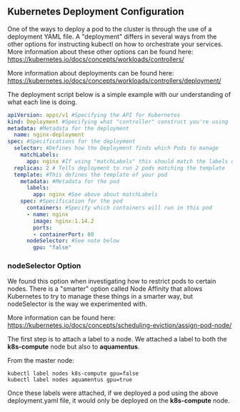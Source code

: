## Kubernetes Deployment Configuration

One of the ways to deploy a pod to the cluster is through the use of a deployment YAML file. A "deployment" differs in several ways from the other options for instructing kubectl on how to orchestrate your services. More information about these other options can be found here: https://kubernetes.io/docs/concepts/workloads/controllers/

More information about deployments can be found here: https://kubernetes.io/docs/concepts/workloads/controllers/deployment/

The deployment script below is a simple example with our understanding of what each line is doing.


```yaml
apiVersion: apps/v1 #Specifying the API for Kubernetes
kind: Deployment #Specifying what "controller" construct you're using
metadata: #Metadata for the deployment
  name: nginx-deployment
spec: #Specifications for the deployment
  selector: #Defines how the Deployment finds which Pods to manage
    matchLabels:
      app: nginx #If using "matchLabels" this should match the labels of your pods
  replicas: 2 # Tells deployment to run 2 pods matching the template
  template: #This defines the template of your pod
    metadata: #Metadata for the pod
      labels:
        app: nginx #See above about matchLabels
    spec: #Specification for the pod
      containers: #Specify which containers will run in this pod
      - name: nginx
        image: nginx:1.14.2
        ports:
        - containerPort: 80
      nodeSelector: #See note below
        gpu: "false"
```

### nodeSelector Option

We found this option when investigating how to restrict pods to certain nodes. There is a "smarter" option called Node Affinity that allows Kubernetes to try to manage these things in a smarter way, but nodeSelector is the way we experimented with.

More information can be found here: https://kubernetes.io/docs/concepts/scheduling-eviction/assign-pod-node/

The first step is to attach a label to a node. We attached a label to both the **k8s-compute** node but also to **aquamentus**. 

From the master node:
```{sh}
kubectl label nodes k8s-compute gpu=false
kubectl label nodes aquamentus gpu=true
```

Once these labels were attached, if we deployed a pod using the above deployment.yaml file, it would only be deployed on the **k8s-compute** node. 